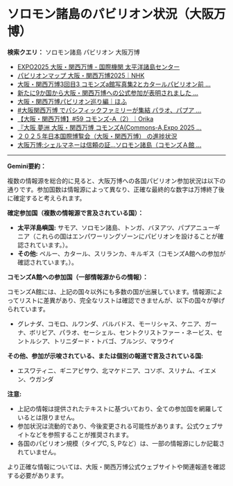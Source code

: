 # ソロモン諸島のパビリオン状況（大阪万博）

**検索クエリ：** ソロモン諸島 パビリオン 大阪万博

- [EXPO2025 大阪・関西万博 - 国際機関 太平洋諸島センター](https://pic.or.jp/featured_word/10255/)
- [パビリオンマップ 大阪・関西万博2025｜NHK](https://www3.nhk.or.jp/news/special/osaka_expo/pavilion/)
- [大阪・関西万博3回目3 コモンズa館写真集2とカタールパビリオン前 ...](https://ameblo.jp/bomuu/entry-12895014892.html)
- [新たに9か国から大阪・関西万博への公式参加が表明されました ...](https://www.expo2025.or.jp/news/news-20220531-01/)
- [大阪・関西万博パビリオン巡り編｜ほふ](https://note.com/matugeya/n/nedf39f8182d6)
- [#大阪関西万博 でパシフィックファミリーが集結 パラオ、パプア ...](https://www.instagram.com/p/DLBl9BHzbct/)
- [【大阪・関西万博】#59 コモンズ-A（2）｜Orika](https://note.com/orika_1101/n/n42ce5b4d304b)
- [『大阪 夢洲 大阪・関西万博 コモンズA(Commons-A,Expo 2025 ...](https://4travel.jp/travelogue/11979428)
- [２０２５年日本国際博覧会（大阪・関西万博） の進捗状況](https://www.cas.go.jp/jp/seisaku/expo_suisin_honbu/kankei_renraku/dai5/siryou1.pdf)
- [大阪万博:シェルマネーは信頼の証…ソロモン諸島（コモンズＡ館 ...](https://www.yomiuri.co.jp/expo2025/now/20250523-OYO1T50009/)


---

**Gemini要約：**

複数の情報源を総合的に見ると、大阪万博への各国パビリオン参加状況は以下の通りです。参加国数は情報源によって異なり、正確な最終的な数字は万博終了後に確定すると考えられます。


**確定参加国（複数の情報源で言及されている国）：**

* **太平洋島嶼国:**  サモア、ソロモン諸島、トンガ、バヌアツ、パプアニューギニア（これらの国はエンパワーリングゾーンにパビリオンを設けることが確認されています。）。
* **その他:**  ペルー、カタール、スリランカ、キルギス（コモンズA館への参加が確認されています。）。


**コモンズA館への参加国（一部情報源からの情報）：**

コモンズA館には、上記の国々以外にも多数の国が出展しています。情報源によってリストに差異があり、完全なリストは確認できませんが、以下の国々が挙げられています。

* グレナダ、コモロ、ルワンダ、バルバドス、モーリシャス、ケニア、ガーナ、ボリビア、パラオ、セーシェル、セントクリストファー・ネービス、セントルシア、トリニダード・トバゴ、ブルンジ、マラウイ


**その他、参加が示唆されている、または個別の報道で言及されている国:**

* エスワティニ、ギニアビサウ、北マケドニア、コソボ、スリナム、イエメン、ウガンダ


**注意:**

* 上記の情報は提供されたテキストに基づいており、全ての参加国を網羅しているとは限りません。
* 参加状況は流動的であり、今後変更される可能性があります。公式ウェブサイトなどを参照することが推奨されます。
* 各国のパビリオン規模（タイプC, S, Pなど）は、一部の情報源にしか記載されていません。


より正確な情報については、大阪・関西万博公式ウェブサイトや関連報道を確認する必要があります。

